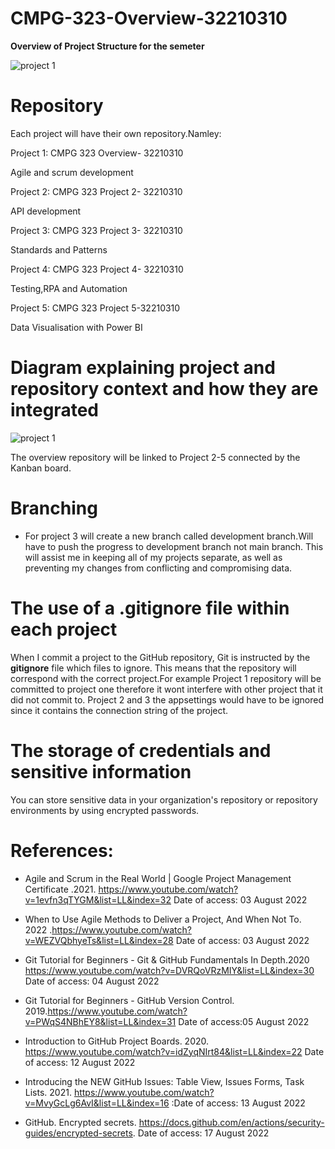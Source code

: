 # CMPG-323-Overview-32210310
**Overview of Project Structure for the semeter**

![project 1](https://user-images.githubusercontent.com/38375869/201462059-cb8244a4-131b-4923-9f1b-d0089a43c891.gif)

# **Repository**

Each project will have their own repository.Namley:

Project 1: CMPG 323 Overview- 32210310

Agile and scrum development

Project 2: CMPG 323 Project 2- 32210310

API development

Project 3: CMPG 323 Project 3- 32210310 

Standards and Patterns

Project 4: CMPG 323 Project 4- 32210310

Testing,RPA and Automation

Project 5: CMPG 323 Project 5-32210310

Data Visualisation with Power BI 

# Diagram explaining project and repository context and how they are integrated
![project 1](https://user-images.githubusercontent.com/38375869/185128126-57d71388-31a4-434a-904b-0e6f5e89ae15.PNG)

The overview repository will be linked to Project 2-5 connected by the Kanban board.

# **Branching**

- For project 3 will create a new branch called development branch.Will have to push the progress to development branch not main branch. This will assist me in keeping all of my projects separate, as well as preventing my changes from conflicting and compromising data.


# **The use of a .gitignore file within each project**

When I commit a project to the GitHub repository, Git is instructed by the **gitignore** file which files to ignore. This means that the repository will correspond with the correct project.For example Project 1 repository will be committed to project one therefore it wont interfere with other project that it did not commit to. Project 2 and 3 the appsettings would have to be ignored since it contains the connection string of the project.


# The storage of credentials and sensitive information
You can store sensitive data in your organization's repository or repository environments by using encrypted passwords.

# References:
- Agile and Scrum in the Real World | Google Project Management Certificate .2021. https://www.youtube.com/watch?v=1evfn3qTYGM&list=LL&index=32 Date of access: 03 August 2022
- When to Use Agile Methods to Deliver a Project, And When Not To. 2022 .https://www.youtube.com/watch?v=WEZVQbhyeTs&list=LL&index=28 Date of access: 03 August 2022

- Git Tutorial for Beginners - Git & GitHub Fundamentals In Depth.2020 https://www.youtube.com/watch?v=DVRQoVRzMIY&list=LL&index=30 Date of access: 04 August 2022

- Git Tutorial for Beginners - GitHub Version Control. 2019.https://www.youtube.com/watch?v=PWqS4NBhEY8&list=LL&index=31 Date of access:05 August 2022

- Introduction to GitHub Project Boards. 2020. https://www.youtube.com/watch?v=idZyqNIrt84&list=LL&index=22 Date of access:  12 August 2022

- Introducing the NEW GitHub Issues: Table View, Issues Forms, Task Lists. 2021. https://www.youtube.com/watch?v=MvyGcLg6AvI&list=LL&index=16 :Date of access: 13 August 2022

- GitHub. Encrypted secrets. https://docs.github.com/en/actions/security-guides/encrypted-secrets. Date of access: 17 August 2022


